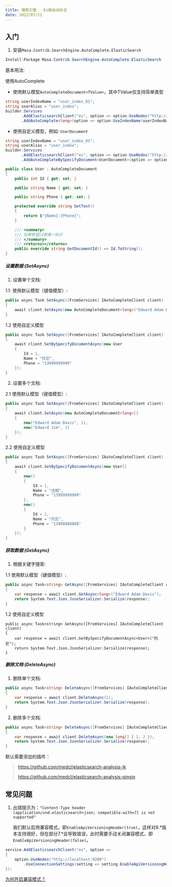 ```yaml
---
title: 搜索引擎 - Es版自动补全
date: 2022/07/21
---
```


## 入门

1. 安装`Masa.Contrib.SearchEngine.AutoComplete.ElasticSearch`

```c#
Install-Package Masa.Contrib.SearchEngine.AutoComplete.ElasticSearch
```

基本用法:

使用AutoComplete

* 使用默认模型`AutoCompleteDocument<TValue>`，其中TValue仅支持简单类型

``` C#
string userIndexName = "user_index_01";
string userAlias = "user_index";
builder.Services
       .AddElasticsearchClient("es", option => option.UseNodes("http://localhost:9200").UseDefault())
       .AddAutoComplete<long>(option => option.UseIndexName(userIndexName).UseAlias(userAlias));
```

* 使用自定义模型，例如: `UserDocument`

``` C#
string userIndexName = "user_index_01";
string userAlias = "user_index";
builder.Services
       .AddElasticsearchClient("es", option => option.UseNodes("http://localhost:9200").UseDefault())
       .AddAutoCompleteBySpecifyDocument<UserDocument>(option => option.UseIndexName(userIndexName).UseAlias(userAlias));

public class User : AutoCompleteDocument
{
    public int Id { get; set; }

    public string Name { get; set; }

    public string Phone { get; set; }

    protected override string GetText()
    {
        return $"{Name}:{Phone}";
    }

    /// <summary>
    /// 如果希望id是唯一标识
    /// </summary>
    /// <returns></returns>
    public override string GetDocumentId() => Id.ToString();
}
```

##### 设置数据 (SetAsync)

1. 设置单个文档:

1.1. 使用默认模型（键值模型）:

  ``` C#
  public async Task SetAsync([FromServices] IAutoCompleteClient client)
  {
      await client.SetAsync(new AutoCompleteDocument<long>("Edward Adam Davis", 1));
  }
  ```

1.2 使用自定义模型

  ``` C#
  public async Task SetAsync([FromServices] IAutoCompleteClient client)
  {
      await client.SetBySpecifyDocumentAsync(new User
      {
          Id = 1,
          Name = "托尼",
          Phone = "13999999999"
      });
  }
  ```

2. 设置多个文档:

2.1 使用默认模型（键值模型）:

  ``` C#
  public async Task SetAsync([FromServices] IAutoCompleteClient client)
  {
      await client.SetAsync(new AutoCompleteDocument<long>[]
      {
          new("Edward Adam Davis", 1),
          new("Edward Jim", 1)
      });
  }
  ```

2.2 使用自定义模型

  ``` C#
  public async Task SetAsync([FromServices] IAutoCompleteClient client)
  {
      await client.SetBySpecifyDocumentAsync(new User[]
      {
          new()
          {
              Id = 1,
              Name = "吉姆",
              Phone = "13999999999"
          },
          new()
          {
              Id = 2,
              Name = "托尼",
              Phone = "13888888888"
          }
      });
  }
  ```

##### 获取数据 (GetAsync)

1. 根据关键字搜索:

1.1 使用默认模型（键值模型）:

  ``` C#
  public async Task<string> GetAsync([FromServices] IAutoCompleteClient client)
  {
      var response = await client.GetAsync<long>("Edward Adam Davis");
      return System.Text.Json.JsonSerializer.Serialize(response);
  }
  ```

1.2 使用自定义模型

  ```
  public async Task<string> GetAsync([FromServices] IAutoCompleteClient client)
  {
      var response = await client.GetBySpecifyDocumentAsync<User>("托尼");
      return System.Text.Json.JsonSerializer.Serialize(response);
  }
  ```

##### 删除文档 (DeleteAsync)

1. 删除单个文档:

``` C#
public async Task<string> DeleteAsync([FromServices] IAutoCompleteClient client)
{
    var response = await client.DeleteAsync(1);
    return System.Text.Json.JsonSerializer.Serialize(response);
}
```

2. 删除多个文档:

``` C#
public async Task<string> DeleteAsync([FromServices] IAutoCompleteClient client)
{
    var response = await client.DeleteAsync(new long[] { 1, 2 });
    return System.Text.Json.JsonSerializer.Serialize(response);
}
```

默认需要添加的插件：

> https://github.com/medcl/elasticsearch-analysis-ik
>
> https://github.com/medcl/elasticsearch-analysis-pinyin

## 常见问题

1. 出错提示为：`"Content-Type header [application/vnd.elasticsearch+json; compatible-with=7] is not supported"`

   我们默认启用兼容模式，即`EnableApiVersioningHeader(true)`，这样对8.*版本支持很好，但在部分7.*会导致错误，此时需要手动关闭兼容模式，即`EnableApiVersioningHeader(false)`。

``` C#
service.AddElasticsearchClient("es", option =>
{
    option.UseNodes("http://localhost:9200")
        .UseConnectionSettings(setting => setting.EnableApiVersioningHeader(false));
});
```

[为何开启兼容模式？](https://github.com/elastic/elasticsearch-net/issues/6154)